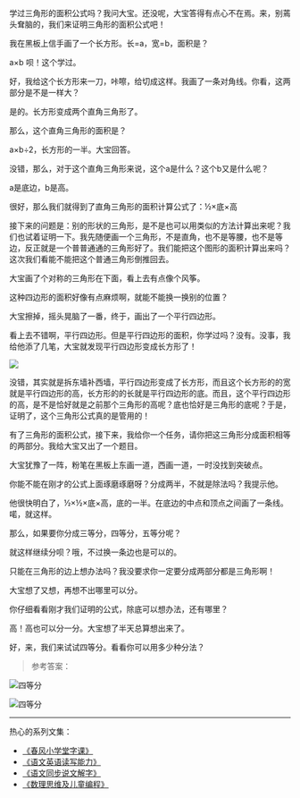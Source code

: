 学过三角形的面积公式吗？我问大宝。还没呢，大宝答得有点心不在焉。来，别蔫头耷脑的，我们来证明三角形的面积公式吧！

我在黑板上信手画了一个长方形。长=a，宽=b，面积是？

a×b 呗！这个学过。

好，我给这个长方形来一刀，咔嚓，给切成这样。我画了一条对角线。你看，这两部分是不是一样大？

是的。长方形变成两个直角三角形了。

那么，这个直角三角形的面积是？

a×b÷2，长方形的一半。大宝回答。

没错，那么，对于这个直角三角形来说，这个a是什么？这个b又是什么呢？

a是底边，b是高。

很好，那么我们就得到了直角三角形的面积计算公式了：½×底×高

接下来的问题是：别的形状的三角形，是不是也可以用类似的方法计算出来呢？我们也试着证明一下。我先随便画一个三角形，不是直角，也不是等腰，也不是等边，反正就是一个普普通通的三角形好了。我们能把这个图形的面积计算出来吗？这次我们看能不能把这个普通三角形倒推回去。

大宝画了个对称的三角形在下面，看上去有点像个风筝。

这种四边形的面积好像有点麻烦啊，就能不能换一换别的位置？

大宝擦掉，摇头晃脑了一番，终于，画出了一个平行四边形。

看上去不错啊，平行四边形。但是平行四边形的面积，你学过吗？没有。没事，我给他添了几笔，大宝就发现平行四边形变成长方形了！

![](https://upload-images.jianshu.io/upload_images/275449-8c3625259b332d93.png?imageMogr2/auto-orient/strip%7CimageView2/2/w/1240)

没错，其实就是拆东墙补西墙，平行四边形变成了长方形，而且这个长方形的的宽就是平行四边形的高，长方形的的长就是平行四边形的底。而且，这个平行四边形的高，是不是恰好就是之前那个三角形的高呢？底也恰好是三角形的底呢？于是，证明了，这个三角形公式真的是管用的！


有了三角形的面积公式，接下来，我给你一个任务，请你把这三角形分成面积相等的两部分。我给大宝又出了一个题目。

大宝犹豫了一阵，粉笔在黑板上东画一道，西画一道，一时没找到突破点。

你能不能在刚才的公式上面琢磨琢磨呀？分成两半，不就是除法吗？我提示他。

他很快明白了，½×½×底×高，底的一半。在底边的中点和顶点之间画了一条线。喏，就这样。

那么，如果要你分成三等分，四等分，五等分呢？

就这样继续分呗？哦，不过换一条边也是可以的。

只能在三角形的边上想办法吗？我没要求你一定要分成两部分都是三角形啊！

大宝想了又想，再想不出哪里可以分。

你仔细看看刚才我们证明的公式，除底可以想办法，还有哪里？

高！高也可以分一分。大宝想了半天总算想出来了。

好，来，我们来试试四等分。看看你可以用多少种分法？

>参考答案：

![四等分](https://upload-images.jianshu.io/upload_images/275449-f85d783bad4d8669.png?imageMogr2/auto-orient/strip%7CimageView2/2/w/1240)

![四等分](https://upload-images.jianshu.io/upload_images/275449-787b814932fc1d8d.png?imageMogr2/auto-orient/strip%7CimageView2/2/w/1240)

-------
热心的系列文集：
- [《春风小学堂字课》](http://www.jianshu.com/nb/19650121)
- [《语文英语读写能力》](http://www.jianshu.com/nb/8869173)
- [《语文同步说文解字》](http://www.jianshu.com/nb/6718880)
- [《数理思维及儿童编程》](http://www.jianshu.com/nb/10476879)



